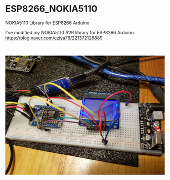 # ESP8266_NOKIA5110
NOKIA5110 Library for ESP8266 Arduino

I've modified my NOKIA5110 AVR library for ESP8266 Arduino.<br>
https://blog.naver.com/eziya76/221372128889<br>

<br><br>
![nokia5110](./esp8266_nokia5110.jpg)<br>
